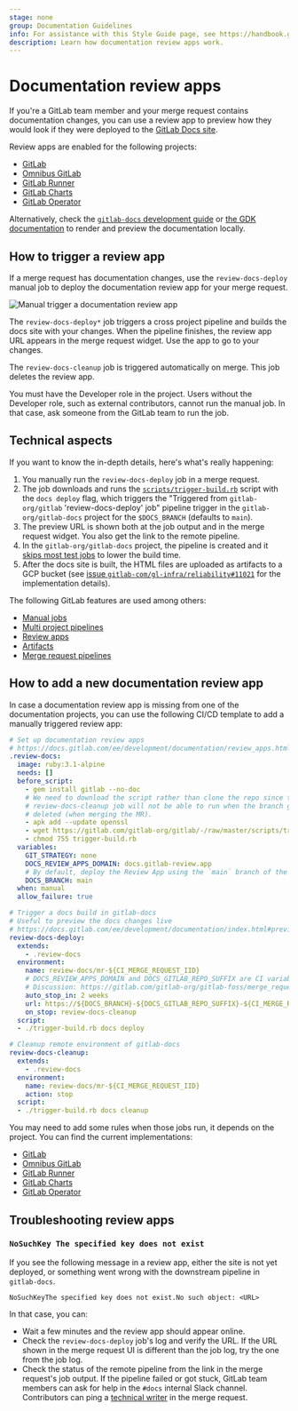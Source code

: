 ```yaml
---
stage: none
group: Documentation Guidelines
info: For assistance with this Style Guide page, see https://handbook.gitlab.com/handbook/product/ux/technical-writing/#assignments-to-other-projects-and-subjects.
description: Learn how documentation review apps work.
---
```


# Documentation review apps

If you're a GitLab team member and your merge request contains documentation changes, you can use a review app to preview
how they would look if they were deployed to the [GitLab Docs site](https://docs.gitlab.com).

Review apps are enabled for the following projects:

- [GitLab](https://gitlab.com/gitlab-org/gitlab)
- [Omnibus GitLab](https://gitlab.com/gitlab-org/omnibus-gitlab)
- [GitLab Runner](https://gitlab.com/gitlab-org/gitlab-runner)
- [GitLab Charts](https://gitlab.com/gitlab-org/charts/gitlab)
- [GitLab Operator](https://gitlab.com/gitlab-org/cloud-native/gitlab-operator)

Alternatively, check the [`gitlab-docs` development guide](https://gitlab.com/gitlab-org/gitlab-docs/blob/main/README.md#development-when-contributing-to-gitlab-documentation)
or [the GDK documentation](https://gitlab.com/gitlab-org/gitlab-development-kit/blob/main/doc/howto/gitlab_docs.md)
to render and preview the documentation locally.

## How to trigger a review app

If a merge request has documentation changes, use the `review-docs-deploy` manual job
to deploy the documentation review app for your merge request.

![Manual trigger a documentation review app](img/manual_build_docs_v14_6.png)

The `review-docs-deploy*` job triggers a cross project pipeline and builds the
docs site with your changes. When the pipeline finishes, the review app URL
appears in the merge request widget. Use the app to go to your changes.

The `review-docs-cleanup` job is triggered automatically on merge. This job deletes the review app.

You must have the Developer role in the project. Users without the Developer role, such
as external contributors, cannot run the manual job. In that case, ask someone from
the GitLab team to run the job.

## Technical aspects

If you want to know the in-depth details, here's what's really happening:

1. You manually run the `review-docs-deploy` job in a merge request.
1. The job downloads and runs the [`scripts/trigger-build.rb`](https://gitlab.com/gitlab-org/gitlab/-/blob/master/scripts/trigger-build.rb)
   script with the `docs deploy` flag, which triggers the "Triggered from `gitlab-org/gitlab` 'review-docs-deploy' job"
   pipeline trigger in the `gitlab-org/gitlab-docs` project for the `$DOCS_BRANCH` (defaults to `main`).
1. The preview URL is shown both at the job output and in the merge request
   widget. You also get the link to the remote pipeline.
1. In the `gitlab-org/gitlab-docs` project, the pipeline is created and it
   [skips most test jobs](https://gitlab.com/gitlab-org/gitlab-docs/-/blob/d41ca9323f762132780d2d072f845d28817a5383/.gitlab/ci/rules.gitlab-ci.yml#L101-103)
   to lower the build time.
1. After the docs site is built, the HTML files are uploaded as artifacts to
   a GCP bucket (see [issue `gitlab-com/gl-infra/reliability#11021`](https://gitlab.com/gitlab-com/gl-infra/reliability/-/issues/11021)
   for the implementation details).

The following GitLab features are used among others:

- [Manual jobs](../../ci/jobs/job_control.md#create-a-job-that-must-be-run-manually)
- [Multi project pipelines](../../ci/pipelines/downstream_pipelines.md#multi-project-pipelines)
- [Review apps](../../ci/review_apps/index.md)
- [Artifacts](../../ci/yaml/index.md#artifacts)
- [Merge request pipelines](../../ci/pipelines/merge_request_pipelines.md)

## How to add a new documentation review app

In case a documentation review app is missing from one of the documentation
projects, you can use the following CI/CD template to add a manually triggered review app:

```yaml
# Set up documentation review apps
# https://docs.gitlab.com/ee/development/documentation/review_apps.html
.review-docs:
  image: ruby:3.1-alpine
  needs: []
  before_script:
    - gem install gitlab --no-doc
    # We need to download the script rather than clone the repo since the
    # review-docs-cleanup job will not be able to run when the branch gets
    # deleted (when merging the MR).
    - apk add --update openssl
    - wget https://gitlab.com/gitlab-org/gitlab/-/raw/master/scripts/trigger-build.rb
    - chmod 755 trigger-build.rb
  variables:
    GIT_STRATEGY: none
    DOCS_REVIEW_APPS_DOMAIN: docs.gitlab-review.app
    # By default, deploy the Review App using the `main` branch of the `gitlab-org/gitlab-docs` project
    DOCS_BRANCH: main
  when: manual
  allow_failure: true

# Trigger a docs build in gitlab-docs
# Useful to preview the docs changes live
# https://docs.gitlab.com/ee/development/documentation/index.html#previewing-the-changes-live
review-docs-deploy:
  extends:
    - .review-docs
  environment:
    name: review-docs/mr-${CI_MERGE_REQUEST_IID}
    # DOCS_REVIEW_APPS_DOMAIN and DOCS_GITLAB_REPO_SUFFIX are CI variables
    # Discussion: https://gitlab.com/gitlab-org/gitlab-foss/merge_requests/14236/diffs#note_40140693
    auto_stop_in: 2 weeks
    url: https://${DOCS_BRANCH}-${DOCS_GITLAB_REPO_SUFFIX}-${CI_MERGE_REQUEST_IID}.${DOCS_REVIEW_APPS_DOMAIN}/${DOCS_GITLAB_REPO_SUFFIX}
    on_stop: review-docs-cleanup
  script:
  - ./trigger-build.rb docs deploy

# Cleanup remote environment of gitlab-docs
review-docs-cleanup:
  extends:
    - .review-docs
  environment:
    name: review-docs/mr-${CI_MERGE_REQUEST_IID}
    action: stop
  script:
  - ./trigger-build.rb docs cleanup
```

You may need to add some rules when those jobs run, it depends on the project.
You can find the current implementations:

- [GitLab](https://gitlab.com/gitlab-org/gitlab/-/blob/master/.gitlab/ci/docs.gitlab-ci.yml)
- [Omnibus GitLab](https://gitlab.com/gitlab-org/omnibus-gitlab/-/blob/ee8699658c8a7d4c635ad503ef0b825ac592dc4b/gitlab-ci-config/gitlab-com.yml#L367-391)
- [GitLab Runner](https://gitlab.com/gitlab-org/gitlab-runner/-/blob/main/.gitlab/ci/docs.gitlab-ci.yml)
- [GitLab Charts](https://gitlab.com/gitlab-org/charts/gitlab/-/blob/aae7ee8d23a60d6025eec7d1a864ce244f21cd85/.gitlab-ci.yml#L629-679)
- [GitLab Operator](https://gitlab.com/gitlab-org/cloud-native/gitlab-operator/-/blob/5fa29607cf9286b510148a8f5fef7595dca34186/.gitlab-ci.yml#L180-228)

## Troubleshooting review apps

### `NoSuchKey The specified key does not exist`

If you see the following message in a review app, either the site is not
yet deployed, or something went wrong with the downstream pipeline in `gitlab-docs`.

```plaintext
NoSuchKeyThe specified key does not exist.No such object: <URL>
```

In that case, you can:

- Wait a few minutes and the review app should appear online.
- Check the `review-docs-deploy` job's log and verify the URL. If the URL shown in the merge
  request UI is different than the job log, try the one from the job log.
- Check the status of the remote pipeline from the link in the merge request's job output.
  If the pipeline failed or got stuck, GitLab team members can ask for help in the `#docs`
  internal Slack channel. Contributors can ping a
  [technical writer](https://handbook.gitlab.com/handbook/product/ux/technical-writing/#assignments-to-devops-stages-and-groups)
  in the merge request.
